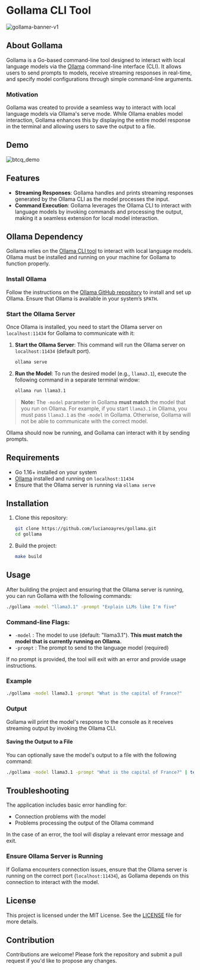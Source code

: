 # Gollama CLI Tool

![gollama-banner-v1](https://github.com/user-attachments/assets/6dec07fd-2adb-4eb8-8e67-5b2d9445c209)

## About Gollama

Gollama is a Go-based command-line tool designed to interact with local language models via the [Ollama](https://github.com/jmorganca/ollama) command-line interface (CLI). It allows users to send prompts to models, receive streaming responses in real-time, and specify model configurations through simple command-line arguments.

### Motivation

Gollama was created to provide a seamless way to interact with local language models via Ollama's serve mode. While Ollama enables model interaction, Gollama enhances this by displaying the entire model response in the terminal and allowing users to save the output to a file.

## Demo

![btcq_demo](https://github.com/user-attachments/assets/180b8196-d1d2-44b9-95f3-19deeed4d808)

## Features

-   **Streaming Responses**: Gollama handles and prints streaming responses generated by the Ollama CLI as the model processes the input.
-   **Command Execution**: Gollama leverages the Ollama CLI to interact with language models by invoking commands and processing the output, making it a seamless extension for local model interaction.

## Ollama Dependency

Gollama relies on the [Ollama CLI tool](https://github.com/jmorganca/ollama) to interact with local language models. Ollama must be installed and running on your machine for Gollama to function properly.

### Install Ollama

Follow the instructions on the [Ollama GitHub repository](https://github.com/jmorganca/ollama) to install and set up Ollama. Ensure that Ollama is available in your system’s `$PATH`.

### Start the Ollama Server

Once Ollama is installed, you need to start the Ollama server on `localhost:11434` for Gollama to communicate with it:

1. **Start the Ollama Server**: This command will run the Ollama server on `localhost:11434` (default port).

    ```bash
    ollama serve
    ```

2. **Run the Model**: To run the desired model (e.g., `llama3.1`), execute the following command in a separate terminal window:
    ```bash
    ollama run llama3.1
    ```

> **Note:** The `-model` parameter in Gollama **must match** the model that you run on Ollama. For example, if you start `llama3.1` in Ollama, you must pass `llama3.1` as the `-model` in Gollama. Otherwise, Gollama will not be able to communicate with the correct model.

Ollama should now be running, and Gollama can interact with it by sending prompts.

## Requirements

-   Go 1.16+ installed on your system
-   [Ollama](https://github.com/jmorganca/ollama) installed and running on `localhost:11434`
-   Ensure that the Ollama server is running via `ollama serve`

## Installation

1. Clone this repository:

    ```bash
    git clone https://github.com/lucianoayres/gollama.git
    cd gollama
    ```

2. Build the project:

    ```bash
    make build
    ```

## Usage

After building the project and ensuring that the Ollama server is running, you can run Gollama with the following commands:

```bash
./gollama -model "llama3.1" -prompt "Explain LLMs like I'm five"
```

### Command-line Flags:

-   `-model` : The model to use (default: "llama3.1"). **This must match the model that is currently running on Ollama.**
-   `-prompt` : The prompt to send to the language model (required)

If no prompt is provided, the tool will exit with an error and provide usage instructions.

### Example

```bash
./gollama -model llama3.1 -prompt "What is the capital of France?"
```

### Output

Gollama will print the model's response to the console as it receives streaming output by invoking the Ollama CLI.

#### Saving the Output to a File

You can optionally save the model's output to a file with the following command:

```bash
./gollama -model llama3.1 -prompt "What is the capital of France?" | tee answer.txt
```

## Troubleshooting

The application includes basic error handling for:

-   Connection problems with the model
-   Problems processing the output of the Ollama command

In the case of an error, the tool will display a relevant error message and exit.

### Ensure Ollama Server is Running

If Gollama encounters connection issues, ensure that the Ollama server is running on the correct port (`localhost:11434`), as Gollama depends on this connection to interact with the model.

## License

This project is licensed under the MIT License. See the [LICENSE](LICENSE) file for more details.

## Contribution

Contributions are welcome! Please fork the repository and submit a pull request if you'd like to propose any changes.

